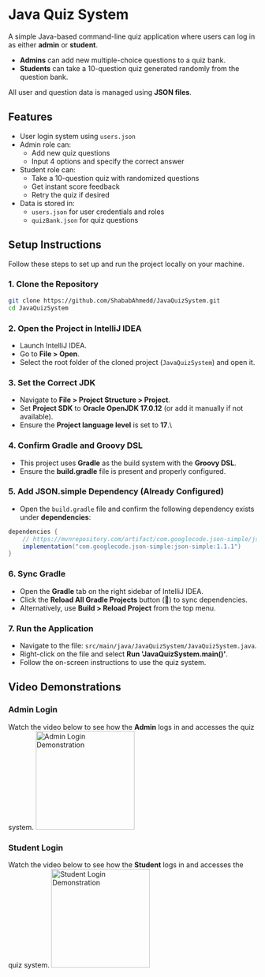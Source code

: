 # Java Quiz System
A simple Java-based command-line quiz application where users can log in as either **admin** or **student**.

- **Admins** can add new multiple-choice questions to a quiz bank.
- **Students** can take a 10-question quiz generated randomly from the question bank.

All user and question data is managed using **JSON files**.

## Features

- User login system using `users.json`
- Admin role can:
  - Add new quiz questions
  - Input 4 options and specify the correct answer
- Student role can:
  - Take a 10-question quiz with randomized questions
  - Get instant score feedback
  - Retry the quiz if desired
- Data is stored in:
  - `users.json` for user credentials and roles
  - `quizBank.json` for quiz questions

## Setup Instructions

Follow these steps to set up and run the project locally on your machine.

### 1. Clone the Repository

```bash
git clone https://github.com/ShababAhmedd/JavaQuizSystem.git
cd JavaQuizSystem
```

### 2. Open the Project in IntelliJ IDEA

- Launch IntelliJ IDEA.
- Go to **File > Open**.
- Select the root folder of the cloned project (`JavaQuizSystem`) and open it.


### 3. Set the Correct JDK

- Navigate to **File > Project Structure > Project**.
- Set **Project SDK** to **Oracle OpenJDK 17.0.12** (or add it manually if not available).
- Ensure the **Project language level** is set to **17**.\


### 4. Confirm Gradle and Groovy DSL

- This project uses **Gradle** as the build system with the **Groovy DSL**.
- Ensure the **build.gradle** file is present and properly configured.


### 5. Add JSON.simple Dependency (Already Configured)

- Open the `build.gradle` file and confirm the following dependency exists under **dependencies**:

```groovy
dependencies {
    // https://mvnrepository.com/artifact/com.googlecode.json-simple/json-simple
    implementation("com.googlecode.json-simple:json-simple:1.1.1")
}
```


### 6. Sync Gradle

- Open the **Gradle** tab on the right sidebar of IntelliJ IDEA.
- Click the **Reload All Gradle Projects** button (🔄) to sync dependencies.
- Alternatively, use **Build > Reload Project** from the top menu.


### 7. Run the Application

- Navigate to the file: `src/main/java/JavaQuizSystem/JavaQuizSystem.java`.
- Right-click on the file and select **Run 'JavaQuizSystem.main()'**.
- Follow the on-screen instructions to use the quiz system.


## Video Demonstrations
### Admin Login
Watch the video below to see how the **Admin** logs in and accesses the quiz system.
<a href="https://youtu.be/EsrnJkhmPYg" target="_blank">
  <img src="https://img.youtube.com/vi/EsrnJkhmPYg/0.jpg" alt="Admin Login Demonstration" width="200"/>
</a>

### Student Login
Watch the video below to see how the **Student** logs in and accesses the quiz system.
<a href="https://youtu.be/HyQ_S8HO2Mk" target="_blank">
  <img src="https://img.youtube.com/vi/EsrnJkhmPYg/0.jpg" alt="Student Login Demonstration" width="200"/>
</a>
